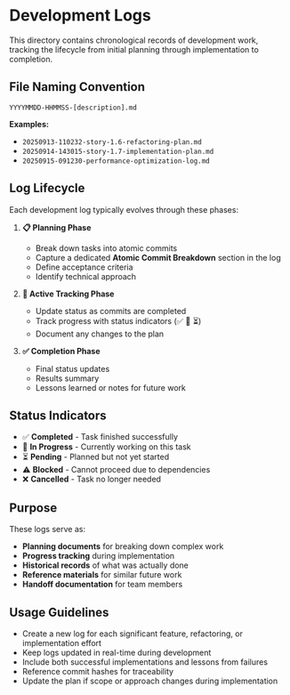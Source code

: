 <!-- markdownlint-disable MD013 -->

# Development Logs

This directory contains chronological records of development work, tracking the lifecycle from initial planning through implementation to completion.

## File Naming Convention

```text
YYYYMMDD-HHMMSS-[description].md
```

**Examples:**

- `20250913-110232-story-1.6-refactoring-plan.md`
- `20250914-143015-story-1.7-implementation-plan.md`
- `20250915-091230-performance-optimization-log.md`

## Log Lifecycle

Each development log typically evolves through these phases:

1. **📋 Planning Phase**

   - Break down tasks into atomic commits
   - Capture a dedicated **Atomic Commit Breakdown** section in the log
   - Define acceptance criteria
   - Identify technical approach

2. **🔄 Active Tracking Phase**

   - Update status as commits are completed
   - Track progress with status indicators (✅ 🔄 ⏳)
   - Document any changes to the plan

3. **✅ Completion Phase**
   - Final status updates
   - Results summary
   - Lessons learned or notes for future work

## Status Indicators

- ✅ **Completed** - Task finished successfully
- 🔄 **In Progress** - Currently working on this task
- ⏳ **Pending** - Planned but not yet started
- ⚠️ **Blocked** - Cannot proceed due to dependencies
- ❌ **Cancelled** - Task no longer needed

## Purpose

These logs serve as:

- **Planning documents** for breaking down complex work
- **Progress tracking** during implementation
- **Historical records** of what was actually done
- **Reference materials** for similar future work
- **Handoff documentation** for team members

## Usage Guidelines

- Create a new log for each significant feature, refactoring, or implementation effort
- Keep logs updated in real-time during development
- Include both successful implementations and lessons from failures
- Reference commit hashes for traceability
- Update the plan if scope or approach changes during implementation
